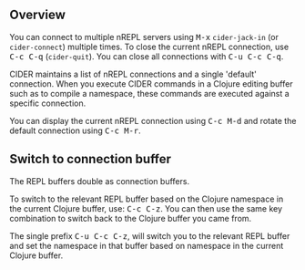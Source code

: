 ## Overview

You can connect to multiple nREPL servers using <kbd>M-x</kbd> `cider-jack-in`
(or `cider-connect`) multiple times.  To close the current nREPL connection, use
<kbd>C-c C-q</kbd> (`cider-quit`). You can close all connections with
<kbd>C-u C-c C-q</kbd>.

CIDER maintains a list of nREPL connections and a single 'default'
connection. When you execute CIDER commands in a Clojure editing buffer such as
to compile a namespace, these commands are executed against a specific
connection.

You can display the current nREPL connection using <kbd>C-c M-d</kbd>
and rotate the default connection using <kbd>C-c M-r</kbd>.

## Switch to connection buffer

The REPL buffers double as connection buffers.

To switch to the relevant REPL buffer based on the Clojure namespace
in the current Clojure buffer, use: <kbd>C-c C-z</kbd>. You can then
use the same key combination to switch back to the Clojure buffer you
came from.

The single prefix <kbd>C-u C-c C-z</kbd>, will switch you to the
relevant REPL buffer and set the namespace in that buffer based on
namespace in the current Clojure buffer.
